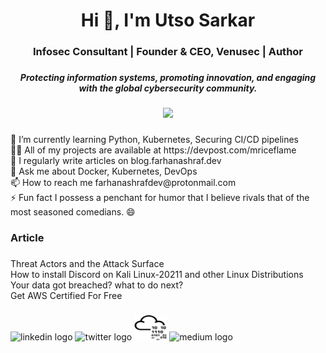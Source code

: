 <h1 align="center">Hi 👋, I'm Utso Sarkar</h1>

###

<h3 align="center">Infosec Consultant | Founder & CEO, Venusec | Author</h3>

###

<h5 align="center">Protecting information systems, promoting innovation, and engaging with the global cybersecurity community.</h5>

###

<div align="center">
  <img src="https://visitor-badge.laobi.icu/badge?page_id=cyberutso.cyberutso&"  />
</div>

###

<p align="left">🌱 I’m currently learning Python, Kubernetes, Securing CI/CD pipelines<br>👨‍💻 All of my projects are available at https://devpost.com/mriceflame<br>📝 I regularly write articles on blog.farhanashraf.dev<br>💬 Ask me about Docker, Kubernetes, DevOps<br>📫 How to reach me farhanashrafdev@protonmail.com<br>⚡ Fun fact I possess a penchant for humor that I believe rivals that of the most seasoned comedians. 😄</p>

###

<h3 align="left">Article</h3>

###

<p align="left">Threat Actors and the Attack Surface<br>How to install Discord on Kali Linux-20211 and other Linux Distributions<br>Your data got breached? what to do next?<br>Get AWS Certified For Free</p>

###

<div align="left">
  <img src="https://raw.githubusercontent.com/maurodesouza/profile-readme-generator/master/src/assets/icons/social/linkedin/default.svg" width="52" height="40" alt="linkedin logo"  />
  <img src="https://raw.githubusercontent.com/maurodesouza/profile-readme-generator/master/src/assets/icons/social/twitter/default.svg" width="52" height="40" alt="twitter logo"  />
  <img src="https://raw.githubusercontent.com/maurodesouza/profile-readme-generator/master/src/assets/icons/social/tryhackme/default.svg" width="52" height="40" alt="tryhackme logo"  />
  <img src="https://raw.githubusercontent.com/maurodesouza/profile-readme-generator/master/src/assets/icons/social/medium/default.svg" width="52" height="40" alt="medium logo"  />
</div>

###
